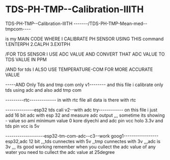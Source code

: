 # TDS-PH-TMP--Calibration-IIITH


TDS-PH-TMP--Calibration-IIITH
-------/TDS-PH-TMP-Mean-med--tmpcom----

is my MAIN CODE WHERE I CALIBRATE PH SENSOR 
USING THIS command 
1.ENTERPH
2.CALPH
3.EXITPH





/FOR TDS SENSOR I USE ADC VALUE AND CONVERT THAT ADC VALUE TO TDS VALUE IN PPM 

/AND for tds I ALSO USE TEMPERATURE-COM FOR MORE ACCURATE VALUE 





-----AND Only Tds and tmp com only v1--------
and this file i calibrate only tds using adc and also add tmp com 


---------rtc-------------
in with rtc file all data is there with rtc



--------------esp32 tds cali  v2--with adc try------------
on this file i just add 16 bit adc with esp 32 and measure adc output ,,, sometime its showing - value so ami minimum value 0 kore diyechi 
and adc pin vcc holo 3.3v and tds pin vcc is 5v





-------------------esp32-tm-com-adc--c3--work goog1-----------------
esp32,adc 12 bit ,,,tds cunnectes with 5v ,,tmp cunnectes with 3v ,,,adc is 3v ,,, its good working remember when you cullect the adc value of any water you need to cullect the adc value at 25degree 

